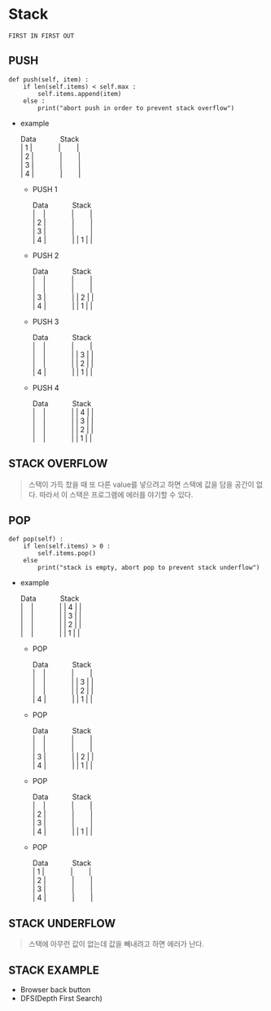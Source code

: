 # Stack
`FIRST IN FIRST OUT`

## PUSH
```
def push(self, item) :
    if len(self.items) < self.max :
        self.items.append(item)
    else :
        print("abort push in order to prevent stack overflow")
```
- example

    Data&nbsp; &nbsp; &nbsp; &nbsp; &nbsp; &nbsp; Stack<br>
    | 1 |&nbsp;&nbsp;&nbsp;&nbsp;&nbsp;&nbsp;&nbsp;&nbsp;&nbsp;&nbsp;&nbsp;&nbsp;&nbsp;| &nbsp; &nbsp; &nbsp; &nbsp;|<br>
    | 2 |&nbsp;&nbsp;&nbsp;&nbsp;&nbsp;&nbsp;&nbsp;&nbsp;&nbsp;&nbsp;&nbsp;&nbsp;&nbsp;| &nbsp; &nbsp; &nbsp; &nbsp;|<br>
    | 3 |&nbsp;&nbsp;&nbsp;&nbsp;&nbsp;&nbsp;&nbsp;&nbsp;&nbsp;&nbsp;&nbsp;&nbsp;&nbsp;| &nbsp; &nbsp; &nbsp; &nbsp;|<br>
    | 4 |&nbsp;&nbsp;&nbsp;&nbsp;&nbsp;&nbsp;&nbsp;&nbsp;&nbsp;&nbsp;&nbsp;&nbsp;&nbsp;| &nbsp; &nbsp; &nbsp; &nbsp;|<br>

    * PUSH 1

        Data&nbsp; &nbsp; &nbsp; &nbsp; &nbsp; &nbsp; Stack<br>
        |&nbsp; &nbsp;&nbsp;|&nbsp;&nbsp;&nbsp;&nbsp;&nbsp;&nbsp;&nbsp;&nbsp;&nbsp;&nbsp;&nbsp;&nbsp;&nbsp;| &nbsp; &nbsp; &nbsp; &nbsp;|<br>
        | 2 |&nbsp;&nbsp;&nbsp;&nbsp;&nbsp;&nbsp;&nbsp;&nbsp;&nbsp;&nbsp;&nbsp;&nbsp;&nbsp;| &nbsp; &nbsp; &nbsp; &nbsp;|<br>
        | 3 |&nbsp;&nbsp;&nbsp;&nbsp;&nbsp;&nbsp;&nbsp;&nbsp;&nbsp;&nbsp;&nbsp;&nbsp;&nbsp;| &nbsp; &nbsp; &nbsp; &nbsp;|<br>
        | 4 |&nbsp;&nbsp;&nbsp;&nbsp;&nbsp;&nbsp;&nbsp;&nbsp;&nbsp;&nbsp;&nbsp;&nbsp;&nbsp;| | 1 | |

    * PUSH 2

        Data&nbsp; &nbsp; &nbsp; &nbsp; &nbsp; &nbsp; Stack<br>
        |&nbsp; &nbsp;&nbsp;|&nbsp;&nbsp;&nbsp;&nbsp;&nbsp;&nbsp;&nbsp;&nbsp;&nbsp;&nbsp;&nbsp;&nbsp;&nbsp;| &nbsp; &nbsp; &nbsp; &nbsp;|<br>
        |&nbsp; &nbsp;&nbsp;|&nbsp;&nbsp;&nbsp;&nbsp;&nbsp;&nbsp;&nbsp;&nbsp;&nbsp;&nbsp;&nbsp;&nbsp;&nbsp;| &nbsp; &nbsp; &nbsp; &nbsp;|<br>
        | 3 |&nbsp;&nbsp;&nbsp;&nbsp;&nbsp;&nbsp;&nbsp;&nbsp;&nbsp;&nbsp;&nbsp;&nbsp;&nbsp;| | 2 | |<br>
        | 4 |&nbsp;&nbsp;&nbsp;&nbsp;&nbsp;&nbsp;&nbsp;&nbsp;&nbsp;&nbsp;&nbsp;&nbsp;&nbsp;| | 1 | |

    * PUSH 3

        Data&nbsp; &nbsp; &nbsp; &nbsp; &nbsp; &nbsp; Stack<br>
        |&nbsp; &nbsp;&nbsp;|&nbsp;&nbsp;&nbsp;&nbsp;&nbsp;&nbsp;&nbsp;&nbsp;&nbsp;&nbsp;&nbsp;&nbsp;&nbsp;| &nbsp; &nbsp; &nbsp; &nbsp;|<br>
        |&nbsp; &nbsp;&nbsp;|&nbsp;&nbsp;&nbsp;&nbsp;&nbsp;&nbsp;&nbsp;&nbsp;&nbsp;&nbsp;&nbsp;&nbsp;&nbsp;| | 3 | |<br>
        |&nbsp; &nbsp;&nbsp;|&nbsp;&nbsp;&nbsp;&nbsp;&nbsp;&nbsp;&nbsp;&nbsp;&nbsp;&nbsp;&nbsp;&nbsp;&nbsp;| | 2 | |<br>
        | 4 |&nbsp;&nbsp;&nbsp;&nbsp;&nbsp;&nbsp;&nbsp;&nbsp;&nbsp;&nbsp;&nbsp;&nbsp;&nbsp;| | 1 | |

    * PUSH 4

        Data&nbsp; &nbsp; &nbsp; &nbsp; &nbsp; &nbsp; Stack<br>
        |&nbsp; &nbsp;&nbsp;|&nbsp;&nbsp;&nbsp;&nbsp;&nbsp;&nbsp;&nbsp;&nbsp;&nbsp;&nbsp;&nbsp;&nbsp;&nbsp;| | 4 | |<br>
        |&nbsp; &nbsp;&nbsp;|&nbsp;&nbsp;&nbsp;&nbsp;&nbsp;&nbsp;&nbsp;&nbsp;&nbsp;&nbsp;&nbsp;&nbsp;&nbsp;| | 3 | |<br>
        |&nbsp; &nbsp;&nbsp;|&nbsp;&nbsp;&nbsp;&nbsp;&nbsp;&nbsp;&nbsp;&nbsp;&nbsp;&nbsp;&nbsp;&nbsp;&nbsp;| | 2 | |<br>
        |&nbsp; &nbsp;&nbsp;|&nbsp;&nbsp;&nbsp;&nbsp;&nbsp;&nbsp;&nbsp;&nbsp;&nbsp;&nbsp;&nbsp;&nbsp;&nbsp;| | 1 | |

## STACK OVERFLOW
> 스택이 가득 찼을 때 또 다른 value를 넣으려고 하면 스택에 값을 담을 공간이 없다. 따라서 이 스택은 프로그램에 에러를 야기할 수 있다.

## POP
```
def pop(self) :
    if len(self.items) > 0 :
        self.items.pop()
    else
        print("stack is empty, abort pop to prevent stack underflow")
```

- example

    Data&nbsp; &nbsp; &nbsp; &nbsp; &nbsp; &nbsp; Stack<br>
    |&nbsp; &nbsp;&nbsp;|&nbsp;&nbsp;&nbsp;&nbsp;&nbsp;&nbsp;&nbsp;&nbsp;&nbsp;&nbsp;&nbsp;&nbsp;&nbsp;| | 4 | |<br>
    |&nbsp; &nbsp;&nbsp;|&nbsp;&nbsp;&nbsp;&nbsp;&nbsp;&nbsp;&nbsp;&nbsp;&nbsp;&nbsp;&nbsp;&nbsp;&nbsp;| | 3 | |<br>
    |&nbsp; &nbsp;&nbsp;|&nbsp;&nbsp;&nbsp;&nbsp;&nbsp;&nbsp;&nbsp;&nbsp;&nbsp;&nbsp;&nbsp;&nbsp;&nbsp;| | 2 | |<br>
    |&nbsp; &nbsp;&nbsp;|&nbsp;&nbsp;&nbsp;&nbsp;&nbsp;&nbsp;&nbsp;&nbsp;&nbsp;&nbsp;&nbsp;&nbsp;&nbsp;| | 1 | |

    * POP

        Data&nbsp; &nbsp; &nbsp; &nbsp; &nbsp; &nbsp; Stack<br>
        |&nbsp; &nbsp;&nbsp;|&nbsp;&nbsp;&nbsp;&nbsp;&nbsp;&nbsp;&nbsp;&nbsp;&nbsp;&nbsp;&nbsp;&nbsp;&nbsp;| &nbsp; &nbsp; &nbsp; &nbsp;|<br>
        |&nbsp; &nbsp;&nbsp;|&nbsp;&nbsp;&nbsp;&nbsp;&nbsp;&nbsp;&nbsp;&nbsp;&nbsp;&nbsp;&nbsp;&nbsp;&nbsp;| | 3 | |<br>
        |&nbsp; &nbsp;&nbsp;|&nbsp;&nbsp;&nbsp;&nbsp;&nbsp;&nbsp;&nbsp;&nbsp;&nbsp;&nbsp;&nbsp;&nbsp;&nbsp;| | 2 | |<br>
        | 4 |&nbsp;&nbsp;&nbsp;&nbsp;&nbsp;&nbsp;&nbsp;&nbsp;&nbsp;&nbsp;&nbsp;&nbsp;&nbsp;| | 1 | |

    * POP

        Data&nbsp; &nbsp; &nbsp; &nbsp; &nbsp; &nbsp; Stack<br>
        |&nbsp; &nbsp;&nbsp;|&nbsp;&nbsp;&nbsp;&nbsp;&nbsp;&nbsp;&nbsp;&nbsp;&nbsp;&nbsp;&nbsp;&nbsp;&nbsp;| &nbsp; &nbsp; &nbsp; &nbsp;|<br>
        |&nbsp; &nbsp;&nbsp;|&nbsp;&nbsp;&nbsp;&nbsp;&nbsp;&nbsp;&nbsp;&nbsp;&nbsp;&nbsp;&nbsp;&nbsp;&nbsp;| &nbsp; &nbsp; &nbsp; &nbsp;|<br>
        | 3 |&nbsp;&nbsp;&nbsp;&nbsp;&nbsp;&nbsp;&nbsp;&nbsp;&nbsp;&nbsp;&nbsp;&nbsp;&nbsp;| | 2 | |<br>
        | 4 |&nbsp;&nbsp;&nbsp;&nbsp;&nbsp;&nbsp;&nbsp;&nbsp;&nbsp;&nbsp;&nbsp;&nbsp;&nbsp;| | 1 | |

    * POP

        Data&nbsp; &nbsp; &nbsp; &nbsp; &nbsp; &nbsp; Stack<br>
        |&nbsp; &nbsp;&nbsp;|&nbsp;&nbsp;&nbsp;&nbsp;&nbsp;&nbsp;&nbsp;&nbsp;&nbsp;&nbsp;&nbsp;&nbsp;&nbsp;| &nbsp; &nbsp; &nbsp; &nbsp;|<br>
        | 2 |&nbsp;&nbsp;&nbsp;&nbsp;&nbsp;&nbsp;&nbsp;&nbsp;&nbsp;&nbsp;&nbsp;&nbsp;&nbsp;| &nbsp; &nbsp; &nbsp; &nbsp;|<br>
        | 3 |&nbsp;&nbsp;&nbsp;&nbsp;&nbsp;&nbsp;&nbsp;&nbsp;&nbsp;&nbsp;&nbsp;&nbsp;&nbsp;| &nbsp; &nbsp; &nbsp; &nbsp;|<br>
        | 4 |&nbsp;&nbsp;&nbsp;&nbsp;&nbsp;&nbsp;&nbsp;&nbsp;&nbsp;&nbsp;&nbsp;&nbsp;&nbsp;| | 1 | |
    
    * POP

        Data&nbsp; &nbsp; &nbsp; &nbsp; &nbsp; &nbsp; Stack<br>
         | 1 |&nbsp;&nbsp;&nbsp;&nbsp;&nbsp;&nbsp;&nbsp;&nbsp;&nbsp;&nbsp;&nbsp;&nbsp;&nbsp;| &nbsp; &nbsp; &nbsp; &nbsp;|<br>
        | 2 |&nbsp;&nbsp;&nbsp;&nbsp;&nbsp;&nbsp;&nbsp;&nbsp;&nbsp;&nbsp;&nbsp;&nbsp;&nbsp;| &nbsp; &nbsp; &nbsp; &nbsp;|<br>
        | 3 |&nbsp;&nbsp;&nbsp;&nbsp;&nbsp;&nbsp;&nbsp;&nbsp;&nbsp;&nbsp;&nbsp;&nbsp;&nbsp;| &nbsp; &nbsp; &nbsp; &nbsp;|<br>
        | 4 |&nbsp;&nbsp;&nbsp;&nbsp;&nbsp;&nbsp;&nbsp;&nbsp;&nbsp;&nbsp;&nbsp;&nbsp;&nbsp;| &nbsp; &nbsp; &nbsp; &nbsp;|<br>

## STACK UNDERFLOW
> 스택에 아무런 값이 없는데 값을 빼내려고 하면 에러가 난다.

## STACK EXAMPLE
- Browser back button
- DFS(Depth First Search)